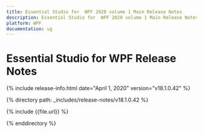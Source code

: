 ```yaml
---
title: Essential Studio for  WPF 2020 volume 1 Main Release Notes  
description: Essential Studio for  WPF 2020 volume 1 Main Release Notes  
platform: WPF
documentation: ug
---
```


# Essential Studio for  WPF  Release Notes  

{% include release-info.html date="April 1, 2020"  version="v18.1.0.42" %} 


{% directory path: _includes/release-notes/v18.1.0.42 %}

{% include {{file.url}} %}

{% enddirectory %}